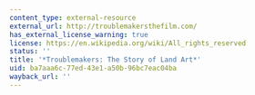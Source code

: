 ```yaml
---
content_type: external-resource
external_url: http://troublemakersthefilm.com/
has_external_license_warning: true
license: https://en.wikipedia.org/wiki/All_rights_reserved
status: ''
title: '*Troublemakers: The Story of Land Art*'
uid: ba7aaa6c-77ed-43e1-a50b-96bc7eac04ba
wayback_url: ''
---
```

